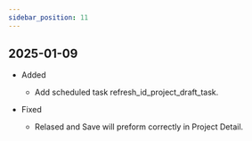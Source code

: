 ```yaml
---
sidebar_position: 11
---
```


## 2025-01-09

- Added

  - Add scheduled task refresh_id_project_draft_task.

- Fixed

  - Relased and Save will preform correctly in Project Detail.
